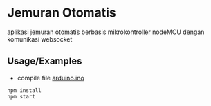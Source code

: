 
# Jemuran Otomatis

aplikasi jemuran otomatis berbasis mikrokontroller nodeMCU dengan komunikasi websocket


## Usage/Examples

- compile file [arduino.ino](https://github.com/nuraziz0404/arduino-websocket/blob/main/arduino/arduino.ino)

```
npm install
npm start
```

